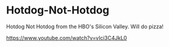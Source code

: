 # Hotdog-Not-Hotdog
Hotdog Not Hotdog from the HBO's Silicon Valley.
Will do pizza!

https://www.youtube.com/watch?v=vIci3C4JkL0
